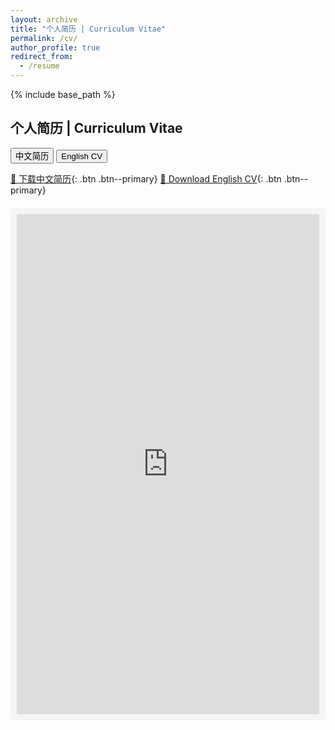 ```yaml
---
layout: archive
title: "个人简历 | Curriculum Vitae"
permalink: /cv/
author_profile: true
redirect_from:
  - /resume
---
```


{% include base_path %}

## 个人简历 | Curriculum Vitae

<div class="btn-group">
  <button onclick="showPDF('cn')" class="btn btn--primary">中文简历</button>
  <button onclick="showPDF('en')" class="btn btn--primary">English CV</button>
</div>

[📄 下载中文简历](https://docs.google.com/viewer?url=https://yiyuanying.github.io/MyResume/resume_cn.pdf){: .btn .btn--primary}
[📄 Download English CV](https://docs.google.com/viewer?url=https://yiyuanying.github.io/MyResume/resume_en.pdf){: .btn .btn--primary}

<div class="pdf-container">
  <iframe id="cv-cn" 
    src="https://docs.google.com/viewer?url=https://yiyuanying.github.io/MyResume/resume_cn.pdf&embedded=true" 
    width="100%" 
    height="800px" 
    style="display:block; border: none;">
  </iframe>

  <iframe id="cv-en" 
    src="https://docs.google.com/viewer?url=https://yiyuanying.github.io/MyResume/resume_en.pdf&embedded=true" 
    width="100%" 
    height="800px" 
    style="display:none; border: none;">
  </iframe>
</div>

<style>
.pdf-container {
    margin: 20px 0;
    padding: 10px;
    background: #f5f5f5;
    border-radius: 5px;
}
</style>

<script>
function showPDF(lang) {
    if (lang === 'cn') {
        document.getElementById('cv-cn').style.display = 'block';
        document.getElementById('cv-en').style.display = 'none';
    } else {
        document.getElementById('cv-cn').style.display = 'none';
        document.getElementById('cv-en').style.display = 'block';
    }
}
</script>
<!-- 
Education
======
* Ph.D in Version Control Theory, GitHub University, 2018 (expected)
* M.S. in Jekyll, GitHub University, 2014
* B.S. in GitHub, GitHub University, 2012

Work experience
======
* Spring 2024: Academic Pages Collaborator
  * Github University
  * Duties includes: Updates and improvements to template
  * Supervisor: The Users

* Fall 2015: Research Assistant
  * Github University
  * Duties included: Merging pull requests
  * Supervisor: Professor Hub

* Summer 2015: Research Assistant
  * Github University
  * Duties included: Tagging issues
  * Supervisor: Professor Git
  
Skills
======
* Skill 1
* Skill 2
  * Sub-skill 2.1
  * Sub-skill 2.2
  * Sub-skill 2.3
* Skill 3

Publications
======
  <ul>{% for post in site.publications reversed %}
    {% include archive-single-cv.html %}
  {% endfor %}</ul>
  
Talks
======
  <ul>{% for post in site.talks reversed %}
    {% include archive-single-talk-cv.html  %}
  {% endfor %}</ul>
  
Teaching
======
  <ul>{% for post in site.teaching reversed %}
    {% include archive-single-cv.html %}
  {% endfor %}</ul>
  
Service and leadership
======
* Currently signed in to 43 different slack teams -->
